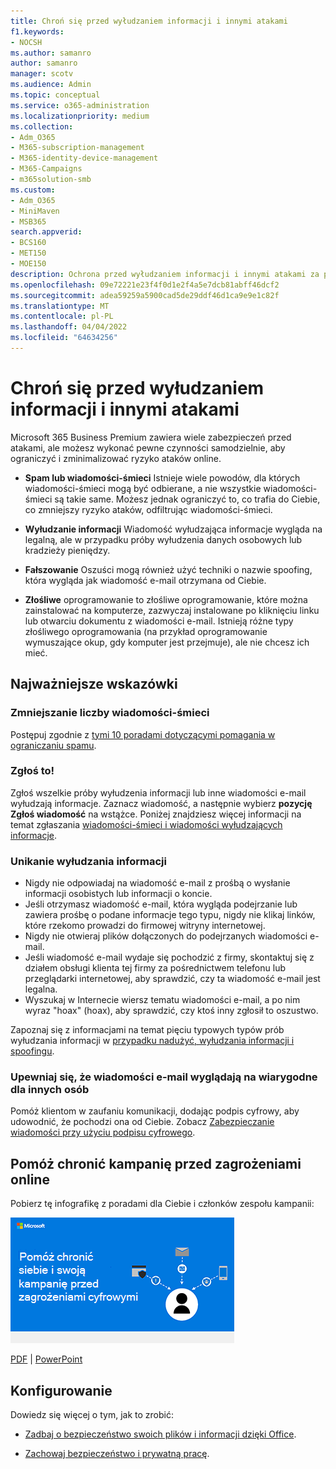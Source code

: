 ```yaml
---
title: Chroń się przed wyłudzaniem informacji i innymi atakami
f1.keywords:
- NOCSH
ms.author: samanro
author: samanro
manager: scotv
ms.audience: Admin
ms.topic: conceptual
ms.service: o365-administration
ms.localizationpriority: medium
ms.collection:
- Adm_O365
- M365-subscription-management
- M365-identity-device-management
- M365-Campaigns
- m365solution-smb
ms.custom:
- Adm_O365
- MiniMaven
- MSB365
search.appverid:
- BCS160
- MET150
- MOE150
description: Ochrona przed wyłudzaniem informacji i innymi atakami za pomocą Microsoft 365.
ms.openlocfilehash: 09e72221e23f4f0d1e2f4a5e7dcb81abff46dcf2
ms.sourcegitcommit: adea59259a5900cad5de29ddf46d1ca9e9e1c82f
ms.translationtype: MT
ms.contentlocale: pl-PL
ms.lasthandoff: 04/04/2022
ms.locfileid: "64634256"
---
```

# <a name="protect-yourself-against-phishing-and-other-attacks"></a>Chroń się przed wyłudzaniem informacji i innymi atakami

Microsoft 365 Business Premium zawiera wiele zabezpieczeń przed atakami, ale możesz wykonać pewne czynności samodzielnie, aby ograniczyć i zminimalizować ryzyko ataków online.

- **Spam lub wiadomości-śmieci** Istnieje wiele powodów, dla których wiadomości-śmieci mogą być odbierane, a nie wszystkie wiadomości-śmieci są takie same. Możesz jednak ograniczyć to, co trafia do Ciebie, co zmniejszy ryzyko ataków, odfiltrując wiadomości-śmieci.

- **Wyłudzanie informacji** Wiadomość wyłudzająca informacje wygląda na legalną, ale w przypadku próby wyłudzenia danych osobowych lub kradzieży pieniędzy.

- **Fałszowanie** Oszuści mogą również użyć techniki o nazwie spoofing, która wygląda jak wiadomość e-mail otrzymana od Ciebie. 

- **Złośliwe** oprogramowanie to złośliwe oprogramowanie, które można zainstalować na komputerze, zazwyczaj instalowane po kliknięciu linku lub otwarciu dokumentu z wiadomości e-mail. Istnieją różne typy złośliwego oprogramowania (na przykład oprogramowanie wymuszające okup, gdy komputer jest przejmuje), ale nie chcesz ich mieć. 

## <a name="best-practices"></a>Najważniejsze wskazówki

### <a name="reduce-spam-mail"></a>Zmniejszanie liczby wiadomości-śmieci

Postępuj zgodnie z [tymi 10 poradami dotyczącymi pomagania w ograniczaniu spamu](https://support.microsoft.com/office/10-tips-on-how-to-help-reduce-spam-55f756e8-688b-41c3-a086-8f68ccc592f6).

### <a name="report-it"></a>Zgłoś to!

Zgłoś wszelkie próby wyłudzenia informacji lub inne wiadomości e-mail wyłudzają informacje. Zaznacz wiadomość, a następnie wybierz **pozycję Zgłoś wiadomość** na wstążce.
Poniżej znajdziesz więcej informacji na temat zgłaszania [wiadomości-śmieci i wiadomości wyłudzających informacje](https://support.office.com/article/Use-the-Report-Message-add-in-b5caa9f1-cdf3-4443-af8c-ff724ea719d2).

### <a name="avoid-phishing"></a>Unikanie wyłudzania informacji

- Nigdy nie odpowiadaj na wiadomość e-mail z prośbą o wysłanie informacji osobistych lub informacji o koncie.
- Jeśli otrzymasz wiadomość e-mail, która wygląda podejrzanie lub zawiera prośbę o podane informacje tego typu, nigdy nie klikaj linków, które rzekomo prowadzi do firmowej witryny internetowej.
- Nigdy nie otwieraj plików dołączonych do podejrzanych wiadomości e-mail.
- Jeśli wiadomość e-mail wydaje się pochodzić z firmy, skontaktuj się z działem obsługi klienta tej firmy za pośrednictwem telefonu lub przeglądarki internetowej, aby sprawdzić, czy ta wiadomość e-mail jest legalna.
- Wyszukaj w Internecie wiersz tematu wiadomości e-mail, a po nim wyraz "hoax" (hoax), aby sprawdzić, czy ktoś inny zgłosił to oszustwo.

Zapoznaj się z informacjami na temat pięciu typowych typów prób wyłudzania informacji w [przypadku nadużyć, wyłudzania informacji i spoofingu](https://support.office.com/article/Deal-with-abuse-phishing-or-spoofing-in-Outlook-com-0d882ea5-eedc-4bed-aebc-079ffa1105a3).

### <a name="make-sure-your-emails-look-legitimate-to-others"></a>Upewniaj się, że wiadomości e-mail wyglądają na wiarygodne dla innych osób

Pomóż klientom w zaufaniu komunikacji, dodając podpis cyfrowy, aby udowodnić, że pochodzi ona od Ciebie. Zobacz [Zabezpieczanie wiadomości przy użyciu podpisu cyfrowego](https://support.office.com/article/secure-messages-by-using-a-digital-signature-549ca2f1-a68f-4366-85fa-b3f4b5856fc6).

## <a name="help-protect-your-campaign-from-online-threats"></a>Pomóż chronić kampanię przed zagrożeniami online

Pobierz tę infografikę z poradami dla Ciebie i członków zespołu kampanii:

[![Grafika przedstawiająca informacje o kampanii, które ułatwiają ochronę.](../media/M365-Campaigns-WhatCanUsersDoToSecure-358x201.png)](https://download.microsoft.com/download/f/c/5/fc58bc0c-773a-4ac8-a232-6f986f61ef58/M365CampaignsWhatCanUsersDoToSecure.pdf)

[PDF](https://download.microsoft.com/download/f/c/5/fc58bc0c-773a-4ac8-a232-6f986f61ef58/M365CampaignsWhatCanUsersDoToSecure.pdf) |  [PowerPoint](https://download.microsoft.com/download/f/c/5/fc58bc0c-773a-4ac8-a232-6f986f61ef58/M365CampaignsWhatCanUsersDoToSecure.pptx)

## <a name="set-it-up"></a>Konfigurowanie

Dowiedz się więcej o tym, jak to zrobić:

- [Zadbaj o bezpieczeństwo swoich plików i informacji dzięki Office](https://support.microsoft.com/en-us/office/keep-your-files-and-communications-safe-with-office-c4ddc381-7395-42da-887c-8836a3bb975f).

- [Zachowaj bezpieczeństwo i prywatną pracę](https://support.office.com/article/stay-secure-and-private-at-work-104c7d91-b25a-453d-beee-ba64b6c6fc2d).
  
